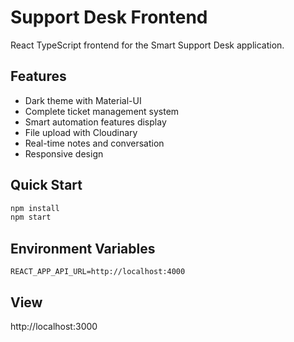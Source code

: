 # Support Desk Frontend

React TypeScript frontend for the Smart Support Desk application.

## Features
- Dark theme with Material-UI
- Complete ticket management system
- Smart automation features display
- File upload with Cloudinary
- Real-time notes and conversation
- Responsive design

## Quick Start
```bash
npm install
npm start
```

## Environment Variables
```env
REACT_APP_API_URL=http://localhost:4000
```

## View
http://localhost:3000